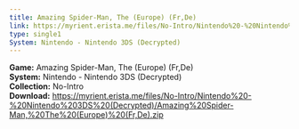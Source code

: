 ```yaml
---
title: Amazing Spider-Man, The (Europe) (Fr,De)
link: https://myrient.erista.me/files/No-Intro/Nintendo%20-%20Nintendo%203DS%20(Decrypted)/Amazing%20Spider-Man,%20The%20(Europe)%20(Fr,De).zip
type: single1
System: Nintendo - Nintendo 3DS (Decrypted)
---
```

<b>Game:</b> Amazing Spider-Man, The (Europe) (Fr,De)<br>
<b>System:</b> Nintendo - Nintendo 3DS (Decrypted)<br>
<b>Collection:</b> No-Intro<br>
<b>Download:</b> https://myrient.erista.me/files/No-Intro/Nintendo%20-%20Nintendo%203DS%20(Decrypted)/Amazing%20Spider-Man,%20The%20(Europe)%20(Fr,De).zip